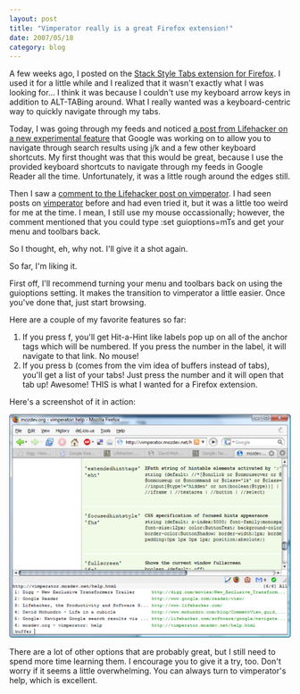 ```yaml
---
layout: post
title: "Vimperator really is a great Firefox extension!"
date: 2007/05/18
category: blog
---
```


A few weeks ago, I posted on the [Stack Style Tabs extension for Firefox](/blog/2007/04/24/nice-ctrltab-extension-for-firefox/). I used it for a little while and I realized that it wasn't exactly what I was looking for... I think it was because I couldn't use my keyboard arrow keys in addition to ALT-TABing around. What I really wanted was a keyboard-centric way to quickly navigate through my tabs. 

Today, I was going through my feeds and noticed [a post from Lifehacker on a new experimental feature](http://lifehacker.com/software/google/navigate-google-search-results-via-keyboard-shortcuts-261157.php) that Google was working on to allow you to navigate through search results using j/k and a few other keyboard shortcuts. My first thought was that this would be great, because I use the provided keyboard shortcuts to navigate through my feeds in Google Reader all the time. Unfortunately, it was a little rough around the edges still. 

Then I saw a [comment to the Lifehacker post on vimperator](http://lifehacker.com/software/google/navigate-google-search-results-via-keyboard-shortcuts-261157.php#c1482889). I had seen posts on [vimperator](http://vimperator.mozdev.net/) before and had even tried it, but it was a little too weird for me at the time. I mean, I still use my mouse occassionally; however, the comment mentioned that you could type :set guioptions=mTs and get your menu and toolbars back. 

So I thought, eh, why not. I'll give it a shot again. 

So far, I'm liking it. 

First off, I'll recommend turning your menu and toolbars back on using the guioptions setting. It makes the transition to vimperator a little easier. Once you've done that, just start browsing. 

Here are a couple of my favorite features so far:

1. If you press f, you'll get Hit-a-Hint like labels pop up on all of the anchor tags which will be numbered. If you press the number in the label, it will navigate to that link. No mouse!
2. If you press b (comes from the vim idea of buffers instead of tabs), you'll get a list of your tabs! Just press the number and it will open that tab up! Awesome! THIS is what I wanted for a Firefox extension.

Here's a screenshot of it in action: 

![Vimperator](/images/blog/WindowsLiveWriter/VimperatorreallyisagreatFirefoxextension_1299D/vimperator%5B2%5D.png)

There are a lot of other options that are probably great, but I still need to spend more time learning them. I encourage you to give it a try, too. Don't worry if it seems a little overwhelming. You can always turn to vimperator's help, which is excellent.


